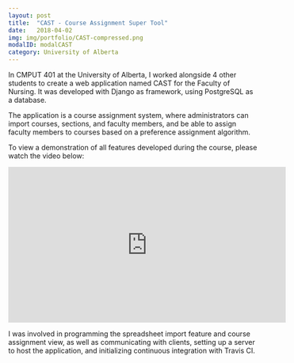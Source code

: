 ```yaml
---
layout: post
title:  "CAST - Course Assignment Super Tool"
date:   2018-04-02
img: img/portfolio/CAST-compressed.png
modalID: modalCAST
category: University of Alberta
---
```

In CMPUT 401 at the University of Alberta, I worked alongside 4 other students
to create a web application named CAST for the Faculty of Nursing. It was
developed with Django as framework, using PostgreSQL as a database.

The application is a course assignment system, where administrators can import
courses, sections, and faculty members, and be able to assign faculty members
to courses based on a preference assignment algorithm.

To view a demonstration of all features developed during the course, please
watch the video below:

<iframe width="560" height="315" src="https://www.youtube.com/embed/_AZMiOHATrM" frameborder="0" allow="accelerometer; autoplay; encrypted-media; gyroscope; picture-in-picture" allowfullscreen></iframe>

I was involved in programming the spreadsheet import feature and course
assignment view, as well as communicating with clients, setting up a server
to host the application, and initializing continuous integration with Travis CI.
